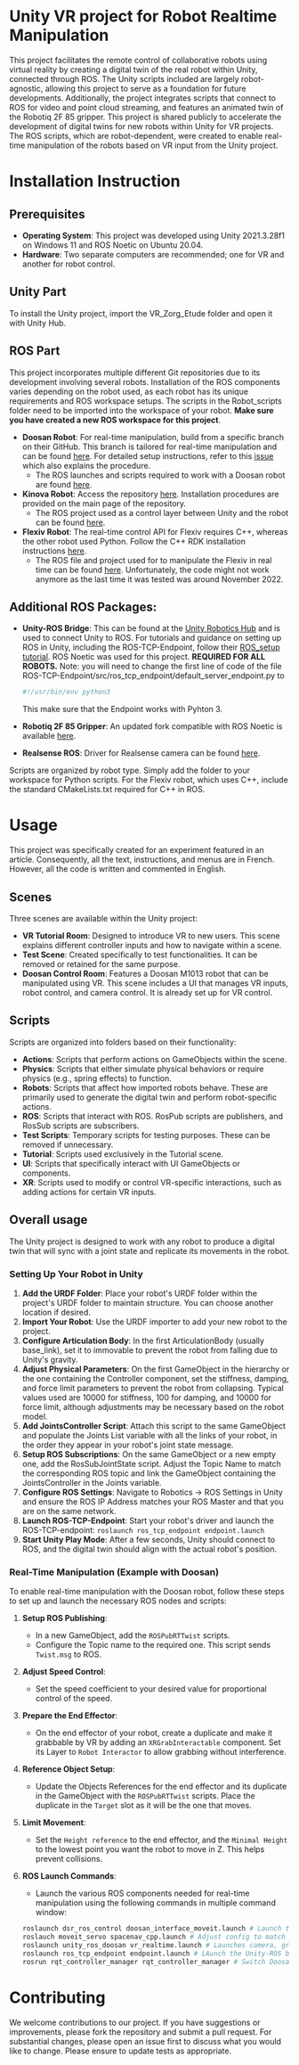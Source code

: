 # Unity VR project for Robot Realtime Manipulation

This project facilitates the remote control of collaborative robots using virtual reality by creating a digital twin of the real robot within Unity, connected through ROS. The Unity scripts included are largely robot-agnostic, allowing this project to serve as a foundation for future developments. Additionally, the project integrates scripts that connect to ROS for video and point cloud streaming, and features an animated twin of the Robotiq 2F 85 gripper. This project is shared publicly to accelerate the development of digital twins for new robots within Unity for VR projects. The ROS scripts, which are robot-dependent, were created to enable real-time manipulation of the robots based on VR input from the Unity project.

# Installation Instruction

## Prerequisites

- **Operating System**: This project was developed using Unity 2021.3.28f1 on Windows 11 and ROS Noetic on Ubuntu 20.04.
- **Hardware**: Two separate computers are recommended; one for VR and another for robot control.


## Unity Part

To install the Unity project, import the VR_Zorg_Etude folder and open it with Unity Hub.

## ROS Part
This project incorporates multiple different Git repositories due to its development involving several robots. Installation of the ROS components varies depending on the robot used, as each robot has its unique requirements and ROS workspace setups. The scripts in the Robot_scripts folder need to be imported into the workspace of your robot. **Make sure you have created a new ROS workspace for this project**.

* **Doosan Robot**: For real-time manipulation, build from a specific branch on their GitHub. This branch is tailored for real-time manipulation and can be found [here](https://github.com/ETS-J-Boutin/doosan-robot_RT). For detailed setup instructions, refer to this [issue](https://github.com/doosan-robotics/doosan-robot/issues/99) which also explains the procedure.
  * The ROS launches and scripts required to work with a Doosan robot are found [here](https://github.com/Lab-CORO/vr_unity_ros_doosan).
* **Kinova Robot**: Access the repository [here](https://github.com/Kinovarobotics/ros_kortex). Installation procedures are provided on the main page of the repository.
  * The ROS project used as a control layer between Unity and the robot can be found [here](https://github.com/Lab-CORO/vr_unity_ros_kinova).
* **Flexiv Robot**: The real-time control API for Flexiv requires C++, whereas the other robot used Python. Follow the C++ RDK installation instructions [here](https://github.com/flexivrobotics/flexiv_rdk).
  * The ROS file and project used for to manipulate the Flexiv in real time can be found [here](https://github.com/Lab-CORO/vr_unity_ros_flexiv). Unfortunately, the code might not work anymore as the last time it was tested was around November 2022.

## Additional ROS Packages:

* **Unity-ROS Bridge**: This can be found at the [Unity Robotics Hub](https://github.com/Unity-Technologies/Unity-Robotics-Hub) and is used to connect Unity to ROS. For tutorials and guidance on setting up ROS in Unity, including the ROS-TCP-Endpoint, follow their [ROS_setup tutorial](https://github.com/Unity-Technologies/Unity-Robotics-Hub/blob/main/tutorials/pick_and_place/0_ros_setup.md). ROS Noetic was used for this project. **REQUIRED FOR ALL ROBOTS.** Note: you will need to change the first line of code of the file ROS-TCP-Endpoint/src/ros_tcp_endpoint/default_server_endpoint.py to
  ```bash
  #!/usr/bin/env python3
  ```
  This make sure that the Endpoint works with Pyhton 3.

* **Robotiq 2F 85 Gripper**: An updated fork compatible with ROS Noetic is available [here](https://github.com/alexandre-bernier/robotiq_85_gripper).
* **Realsense ROS**: Driver for Realsense camera can be found [here](https://github.com/rjwb1/realsense-ros).

Scripts are organized by robot type. Simply add the folder to your workspace for Python scripts. For the Flexiv robot, which uses C++, include the standard CMakeLists.txt required for C++ in ROS.

# Usage

This project was specifically created for an experiment featured in an article. Consequently, all the text, instructions, and menus are in French. However, all the code is written and commented in English.

## Scenes

Three scenes are available within the Unity project:
* **VR Tutorial Room**: Designed to introduce VR to new users. This scene explains different controller inputs and how to navigate within a scene.
* **Test Scene**: Created specifically to test functionalities. It can be removed or retained for the same purpose.
* **Doosan Control Room**: Features a Doosan M1013 robot that can be manipulated using VR. This scene includes a UI that manages VR inputs, robot control, and camera control. It is already set up for VR control.

## Scripts

Scripts are organized into folders based on their functionality:

* **Actions**: Scripts that perform actions on GameObjects within the scene.
* **Physics**: Scripts that either simulate physical behaviors or require physics (e.g., spring effects) to function.
* **Robots**: Scripts that affect how imported robots behave. These are primarily used to generate the digital twin and perform robot-specific actions.
* **ROS**: Scripts that interact with ROS. RosPub scripts are publishers, and RosSub scripts are subscribers.
* **Test Scripts**: Temporary scripts for testing purposes. These can be removed if unnecessary.
* **Tutorial**: Scripts used exclusively in the Tutorial scene.
* **UI**: Scripts that specifically interact with UI GameObjects or components.
* **XR**: Scripts used to modify or control VR-specific interactions, such as adding actions for certain VR inputs.

## Overall usage
The Unity project is designed to work with any robot to produce a digital twin that will sync with a joint state and replicate its movements in the robot.

### Setting Up Your Robot in Unity
1. **Add the URDF Folder**: Place your robot's URDF folder within the project's URDF folder to maintain structure. You can choose another location if desired.
2. **Import Your Robot**: Use the URDF importer to add your new robot to the project.
3. **Configure Articulation Body**: In the first ArticulationBody (usually base_link), set it to immovable to prevent the robot from falling due to Unity's gravity.
4. **Adjust Physical Parameters**: On the first GameObject in the hierarchy or the one containing the Controller component, set the stiffness, damping, and force limit parameters to prevent the robot from collapsing. Typical values used are 10000 for stiffness, 100 for damping, and 10000 for force limit, although adjustments may be necessary based on the robot model.
5. **Add JointsController Script**: Attach this script to the same GameObject and populate the Joints List variable with all the links of your robot, in the order they appear in your robot's joint state message.
6. **Setup ROS Subscriptions**: On the same GameObject or a new empty one, add the RosSubJointState script. Adjust the Topic Name to match the corresponding ROS topic and link the GameObject containing the JointsController in the Joints variable.
7. **Configure ROS Settings**: Navigate to Robotics -> ROS Settings in Unity and ensure the ROS IP Address matches your ROS Master and that you are on the same network.
8. **Launch ROS-TCP-Endpoint**: Start your robot's driver and launch the ROS-TCP-endpoint:
  `roslaunch ros_tcp_endpoint endpoint.launch`
9. **Start Unity Play Mode**: After a few seconds, Unity should connect to ROS, and the digital twin should align with the actual robot's position.

### Real-Time Manipulation (Example with Doosan)

To enable real-time manipulation with the Doosan robot, follow these steps to set up and launch the necessary ROS nodes and scripts:

1. **Setup ROS Publishing**: 
   - In a new GameObject, add the `ROSPubRTTwist` scripts.
   - Configure the Topic name to the required one. This script sends `Twist.msg` to ROS.

2. **Adjust Speed Control**: 
   - Set the speed coefficient to your desired value for proportional control of the speed.

3. **Prepare the End Effector**: 
   - On the end effector of your robot, create a duplicate and make it grabbable by VR by adding an `XRGrabInteractable` component. Set its Layer to `Robot Interactor` to allow grabbing without interference.

4. **Reference Object Setup**: 
   - Update the Objects References for the end effector and its duplicate in the GameObject with the `ROSPubRTTwist` scripts. Place the duplicate in the `Target` slot as it will be the one that moves.

5. **Limit Movement**: 
   - Set the `Height reference` to the end effector, and the `Minimal Height` to the lowest point you want the robot to move in Z. This helps prevent collisions.

6. **ROS Launch Commands**: 
   - Launch the various ROS components needed for real-time manipulation using the following commands in multiple command window:
   ```bash
   roslaunch dsr_ros_control doosan_interface_moveit.launch # Launch the ROS driver for real-time control.
   roslauch moveit_servo spacenav_cpp.launch # Adjust config to match your robot. See MoveIt tutorials for setup.
   roslaunch unity_ros_doosan vr_realtime.launch # Launches camera, gripper, and conversion scripts. Permissions for the gripper may need adjustment (`sudo chmod 777 /dev/ttyUSB0`).
   roslaunch ros_tcp_endpoint endpoint.launch # LAunch the Unity-ROS bridge
   rosrun rqt_controller_manager rqt_controller_manager # Switch Doosan controller to velocity control.

# Contributing

We welcome contributions to our project. If you have suggestions or improvements, please fork the repository and submit a pull request. For substantial changes, please open an issue first to discuss what you would like to change. Please ensure to update tests as appropriate.
